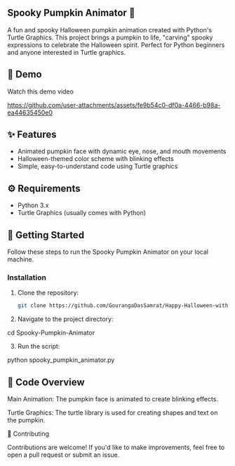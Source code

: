 
## Spooky Pumpkin Animator 🎃

A fun and spooky Halloween pumpkin animation created with Python's Turtle Graphics. This project brings a pumpkin to life, "carving" spooky expressions to celebrate the Halloween spirit. Perfect for Python beginners and anyone interested in Turtle graphics.

## 🎥 Demo
Watch this demo video


https://github.com/user-attachments/assets/fe9b54c0-df0a-4466-b98a-ea44635450e0



## ✨ Features
- Animated pumpkin face with dynamic eye, nose, and mouth movements
- Halloween-themed color scheme with blinking effects
- Simple, easy-to-understand code using Turtle graphics

## ⚙️ Requirements
- Python 3.x
- Turtle Graphics (usually comes with Python)

## 🚀 Getting Started

Follow these steps to run the Spooky Pumpkin Animator on your local machine.

### Installation
1. Clone the repository:
   ```bash
   git clone https://github.com/GourangaDasSamrat/Happy-Halloween-with-Python

2. Navigate to the project directory:

cd Spooky-Pumpkin-Animator


3. Run the script:

python spooky_pumpkin_animator.py



## 📄 Code Overview

Main Animation: The pumpkin face is animated to create blinking effects.

Turtle Graphics: The turtle library is used for creating shapes and text on the pumpkin.


🤝 Contributing

Contributions are welcome! If you'd like to make improvements, feel free to open a pull request or submit an issue.


